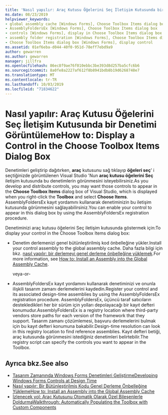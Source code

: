 ```yaml
---
title: 'Nasıl yapılır: Araç Kutusu Öğelerini Seç İletişim Kutusunda bir Denetimi Görüntüleme'
ms.date: 08/23/2019
helpviewer_keywords:
- global assembly cache [Windows Forms], Choose Toolbox Items dialog box
- AssemblyFoldersEx [Windows Forms], Choose Toolbox Items dialog box
- controls [Windows Forms], display in Choose Toolbox Items dialog box
- assembly folder registration [Windows Forms], Choose Toolbox Items dialog box
- Choose Toolbox Items dialog box [Windows Forms], display control
ms.assetid: 01ef6eba-d044-40f0-951d-78eff7ebd9a9
author: gewarren
ms.author: gewarren
manager: jillfra
ms.openlocfilehash: 86ec8f9ae76f010ebbc3be393d8d257ba5cfc6b6
ms.sourcegitcommit: 8a0fe8a2227af612f8b8941bdb8b19d6268748e7
ms.translationtype: MT
ms.contentlocale: tr-TR
ms.lasthandoff: 10/03/2019
ms.locfileid: "71834622"
---
```

# <a name="how-to-display-a-control-in-the-choose-toolbox-items-dialog-box"></a><span data-ttu-id="40062-102">Nasıl yapılır: Araç Kutusu Öğelerini Seç İletişim Kutusunda bir Denetimi Görüntüleme</span><span class="sxs-lookup"><span data-stu-id="40062-102">How to: Display a Control in the Choose Toolbox Items Dialog Box</span></span>

<span data-ttu-id="40062-103">Denetimleri geliştirip dağıtırken, **araç** kutusunu sağ tıklayıp **öğeleri seç**' i seçtiğinizde görüntülenen Visual Studio 'Nun **araç kutusu öğelerini Seç** iletişim kutusunda bu denetimlerin görünmesini isteyebilirsiniz.</span><span class="sxs-lookup"><span data-stu-id="40062-103">As you develop and distribute controls, you may want those controls to appear in the **Choose Toolbox Items** dialog box of Visual Studio, which is displayed when you right-click the **Toolbox** and select **Choose Items**.</span></span> <span data-ttu-id="40062-104">AssemblyFoldersEx kayıt yordamını kullanarak denetiminizin bu iletişim kutusunda görünmesini sağlayabilirsiniz.</span><span class="sxs-lookup"><span data-stu-id="40062-104">You can enable your control to appear in this dialog box by using the AssemblyFoldersEx registration procedure.</span></span>

<span data-ttu-id="40062-105">Denetiminizi araç kutusu öğelerini Seç iletişim kutusunda göstermek için:</span><span class="sxs-lookup"><span data-stu-id="40062-105">To display your control in the Choose Toolbox Items dialog box:</span></span>

- <span data-ttu-id="40062-106">Denetim derlemenizi genel bütünleştirilmiş kod önbelleğine yükler.</span><span class="sxs-lookup"><span data-stu-id="40062-106">Install your control assembly to the global assembly cache.</span></span> <span data-ttu-id="40062-107">Daha fazla bilgi için bkz. [nasıl yapılır: bir derlemeyi genel derleme önbelleğine yüklemek](../../app-domains/install-assembly-into-gac.md).</span><span class="sxs-lookup"><span data-stu-id="40062-107">For more information, see [How to: Install an Assembly into the Global Assembly Cache](../../app-domains/install-assembly-into-gac.md).</span></span>

  <span data-ttu-id="40062-108">veya</span><span class="sxs-lookup"><span data-stu-id="40062-108">-or-</span></span>

- <span data-ttu-id="40062-109">AssemblyFoldersEx kayıt yordamını kullanarak denetiminizi ve onunla ilişkili tasarım zamanı derlemelerini kaydedin.</span><span class="sxs-lookup"><span data-stu-id="40062-109">Register your control and its associated design-time assemblies by using the AssemblyFoldersEx registration procedure.</span></span> <span data-ttu-id="40062-110">AssemblyFoldersEx, üçüncü taraf satıcıların destekledikleri her bir sürüm için yolları depolayacağı bir kayıt defteri konumudur.</span><span class="sxs-lookup"><span data-stu-id="40062-110">AssemblyFoldersEx is a registry location where third-party vendors store paths for each version of the framework that they support.</span></span> <span data-ttu-id="40062-111">Tasarım zamanı çözümlemesi, başvuru derlemelerini bulmak için bu kayıt defteri konumuna bakabilir.</span><span class="sxs-lookup"><span data-stu-id="40062-111">Design-time resolution can look in this registry location to find reference assemblies.</span></span> <span data-ttu-id="40062-112">Kayıt defteri betiği, araç kutusunda görünmesini istediğiniz denetimleri belirtebilir.</span><span class="sxs-lookup"><span data-stu-id="40062-112">The registry script can specify the controls you want to appear in the Toolbox.</span></span>

## <a name="see-also"></a><span data-ttu-id="40062-113">Ayrıca bkz.</span><span class="sxs-lookup"><span data-stu-id="40062-113">See also</span></span>

- [<span data-ttu-id="40062-114">Tasarım Zamanında Windows Forms Denetimleri Geliştirme</span><span class="sxs-lookup"><span data-stu-id="40062-114">Developing Windows Forms Controls at Design Time</span></span>](developing-windows-forms-controls-at-design-time.md)
- [<span data-ttu-id="40062-115">Nasıl yapılır: Bir Bütünleştirilmiş Kodu Genel Derleme Önbelleğine Yükleme</span><span class="sxs-lookup"><span data-stu-id="40062-115">How to: Install an Assembly into the Global Assembly Cache</span></span>](../../app-domains/install-assembly-into-gac.md)
- [<span data-ttu-id="40062-116">İzlenecek yol: Araç Kutusunu Otomatik Olarak Özel Bileşenlerle Doldurma</span><span class="sxs-lookup"><span data-stu-id="40062-116">Walkthrough: Automatically Populating the Toolbox with Custom Components</span></span>](walkthrough-automatically-populating-the-toolbox-with-custom-components.md)
